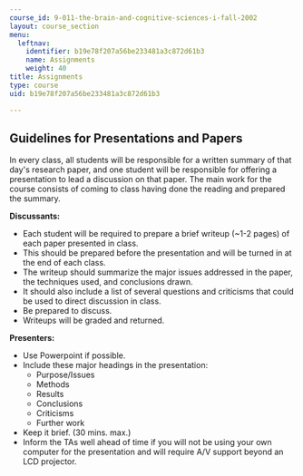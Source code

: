 ```yaml
---
course_id: 9-011-the-brain-and-cognitive-sciences-i-fall-2002
layout: course_section
menu:
  leftnav:
    identifier: b19e78f207a56be233481a3c872d61b3
    name: Assignments
    weight: 40
title: Assignments
type: course
uid: b19e78f207a56be233481a3c872d61b3

---
```


Guidelines for Presentations and Papers
---------------------------------------

In every class, all students will be responsible for a written summary of that day's research paper, and one student will be responsible for offering a presentation to lead a discussion on that paper. The main work for the course consists of coming to class having done the reading and prepared the summary.

**Discussants:**

*   Each student will be required to prepare a brief writeup (~1-2 pages) of each paper presented in class.
*   This should be prepared before the presentation and will be turned in at the end of each class.
*   The writeup should summarize the major issues addressed in the paper, the techniques used, and conclusions drawn.
*   It should also include a list of several questions and criticisms that could be used to direct discussion in class.
*   Be prepared to discuss.
*   Writeups will be graded and returned.

**Presenters:**

*   Use Powerpoint if possible.
*   Include these major headings in the presentation:
    *   Purpose/Issues
    *   Methods
    *   Results
    *   Conclusions
    *   Criticisms
    *   Further work
*   Keep it brief. (30 mins. max.)
*   Inform the TAs well ahead of time if you will not be using your own computer for the presentation and will require A/V support beyond an LCD projector.